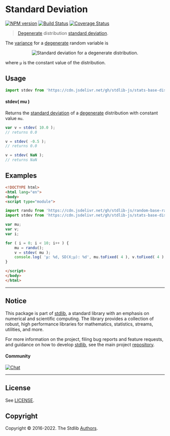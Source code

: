 <!--

@license Apache-2.0

Copyright (c) 2018 The Stdlib Authors.

Licensed under the Apache License, Version 2.0 (the "License");
you may not use this file except in compliance with the License.
You may obtain a copy of the License at

   http://www.apache.org/licenses/LICENSE-2.0

Unless required by applicable law or agreed to in writing, software
distributed under the License is distributed on an "AS IS" BASIS,
WITHOUT WARRANTIES OR CONDITIONS OF ANY KIND, either express or implied.
See the License for the specific language governing permissions and
limitations under the License.

-->

# Standard Deviation

[![NPM version][npm-image]][npm-url] [![Build Status][test-image]][test-url] [![Coverage Status][coverage-image]][coverage-url] <!-- [![dependencies][dependencies-image]][dependencies-url] -->

> [Degenerate][degenerate-distribution] distribution [standard deviation][standard-deviation].

<!-- Section to include introductory text. Make sure to keep an empty line after the intro `section` element and another before the `/section` close. -->

<section class="intro">

The [variance][standard-deviation] for a [degenerate][degenerate-distribution] random variable is

<!-- <equation class="equation" label="eq:degenerate_stdev" align="center" raw="\operatorname{SD}\left( X \right) = 0" alt="Standard deviation for a degenerate distribution."> -->

<div class="equation" align="center" data-raw-text="\operatorname{SD}\left( X \right) = 0" data-equation="eq:degenerate_stdev">
    <img src="https://cdn.jsdelivr.net/gh/stdlib-js/stdlib@e1fbdee688c5409e4cc6b0cd06d90b1cd2abd67c/lib/node_modules/@stdlib/stats/base/dists/degenerate/stdev/docs/img/equation_degenerate_stdev.svg" alt="Standard deviation for a degenerate distribution.">
    <br>
</div>

<!-- </equation> -->

where `μ` is the constant value of the distribution.

</section>

<!-- /.intro -->

<!-- Package usage documentation. -->



<section class="usage">

## Usage

```javascript
import stdev from 'https://cdn.jsdelivr.net/gh/stdlib-js/stats-base-dists-degenerate-stdev@esm/index.mjs';
```

#### stdev( mu )

Returns the [standard deviation][standard-deviation] of a [degenerate][degenerate-distribution] distribution with constant value `mu`.

```javascript
var v = stdev( 10.0 );
// returns 0.0

v = stdev( -0.5 );
// returns 0.0

v = stdev( NaN );
// returns NaN
```

</section>

<!-- /.usage -->

<!-- Package usage notes. Make sure to keep an empty line after the `section` element and another before the `/section` close. -->

<section class="notes">

</section>

<!-- /.notes -->

<!-- Package usage examples. -->

<section class="examples">

## Examples

<!-- eslint no-undef: "error" -->

```html
<!DOCTYPE html>
<html lang="en">
<body>
<script type="module">

import randu from 'https://cdn.jsdelivr.net/gh/stdlib-js/random-base-randu@esm/index.mjs';
import stdev from 'https://cdn.jsdelivr.net/gh/stdlib-js/stats-base-dists-degenerate-stdev@esm/index.mjs';

var mu;
var v;
var i;

for ( i = 0; i < 10; i++ ) {
    mu = randu();
    v = stdev( mu );
    console.log( 'µ: %d, SD(X;µ): %d', mu.toFixed( 4 ), v.toFixed( 4 ) );
}

</script>
</body>
</html>
```

</section>

<!-- /.examples -->

<!-- Section to include cited references. If references are included, add a horizontal rule *before* the section. Make sure to keep an empty line after the `section` element and another before the `/section` close. -->

<section class="references">

</section>

<!-- /.references -->

<!-- Section for related `stdlib` packages. Do not manually edit this section, as it is automatically populated. -->

<section class="related">

</section>

<!-- /.related -->

<!-- Section for all links. Make sure to keep an empty line after the `section` element and another before the `/section` close. -->


<section class="main-repo" >

* * *

## Notice

This package is part of [stdlib][stdlib], a standard library with an emphasis on numerical and scientific computing. The library provides a collection of robust, high performance libraries for mathematics, statistics, streams, utilities, and more.

For more information on the project, filing bug reports and feature requests, and guidance on how to develop [stdlib][stdlib], see the main project [repository][stdlib].

#### Community

[![Chat][chat-image]][chat-url]

---

## License

See [LICENSE][stdlib-license].


## Copyright

Copyright &copy; 2016-2022. The Stdlib [Authors][stdlib-authors].

</section>

<!-- /.stdlib -->

<!-- Section for all links. Make sure to keep an empty line after the `section` element and another before the `/section` close. -->

<section class="links">

[npm-image]: http://img.shields.io/npm/v/@stdlib/stats-base-dists-degenerate-stdev.svg
[npm-url]: https://npmjs.org/package/@stdlib/stats-base-dists-degenerate-stdev

[test-image]: https://github.com/stdlib-js/stats-base-dists-degenerate-stdev/actions/workflows/test.yml/badge.svg?branch=main
[test-url]: https://github.com/stdlib-js/stats-base-dists-degenerate-stdev/actions/workflows/test.yml?query=branch:main

[coverage-image]: https://img.shields.io/codecov/c/github/stdlib-js/stats-base-dists-degenerate-stdev/main.svg
[coverage-url]: https://codecov.io/github/stdlib-js/stats-base-dists-degenerate-stdev?branch=main

<!--

[dependencies-image]: https://img.shields.io/david/stdlib-js/stats-base-dists-degenerate-stdev.svg
[dependencies-url]: https://david-dm.org/stdlib-js/stats-base-dists-degenerate-stdev/main

-->

[chat-image]: https://img.shields.io/gitter/room/stdlib-js/stdlib.svg
[chat-url]: https://gitter.im/stdlib-js/stdlib/

[stdlib]: https://github.com/stdlib-js/stdlib

[stdlib-authors]: https://github.com/stdlib-js/stdlib/graphs/contributors

[umd]: https://github.com/umdjs/umd
[es-module]: https://developer.mozilla.org/en-US/docs/Web/JavaScript/Guide/Modules

[deno-url]: https://github.com/stdlib-js/stats-base-dists-degenerate-stdev/tree/deno
[umd-url]: https://github.com/stdlib-js/stats-base-dists-degenerate-stdev/tree/umd
[esm-url]: https://github.com/stdlib-js/stats-base-dists-degenerate-stdev/tree/esm

[stdlib-license]: https://raw.githubusercontent.com/stdlib-js/stats-base-dists-degenerate-stdev/main/LICENSE

[degenerate-distribution]: https://en.wikipedia.org/wiki/Degenerate_distribution

[standard-deviation]: https://en.wikipedia.org/wiki/Standard_deviation

</section>

<!-- /.links -->
